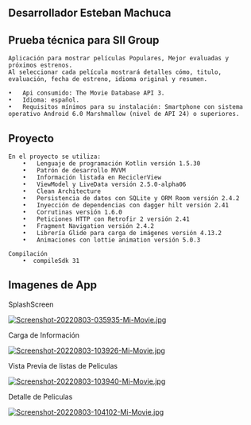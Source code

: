 ## Desarrollador Esteban Machuca

## Prueba técnica para SII Group
    Aplicación para mostrar películas Populares, Mejor evaluadas y próximos estrenos.
    Al seleccionar cada película mostrará detalles cómo, titulo, evaluación, fecha de estreno, idioma original y resumen.

    •	Api consumido: The Movie Database API 3.
    •	Idioma: español.
    •	Requisitos mínimos para su instalación: Smartphone con sistema operativo Android 6.0 Marshmallow (nivel de API 24) o superiores.

## Proyecto
    En el proyecto se utiliza:
        •	Lenguaje de programación Kotlin versión 1.5.30
        •	Patrón de desarrollo MVVM
        •   Información listada en ReciclerView
        •	ViewModel y LiveData versión 2.5.0-alpha06
        •	Clean Architecture
        •	Persistencia de datos con SQLite y ORM Room versión 2.4.2
        •	Inyección de dependencias con dagger hilt versión 2.41
        •	Corrutinas versión 1.6.0
        •	Peticiones HTTP con Retrofir 2 versión 2.41
        •	Fragment Navigation versión 2.4.2
        •	Librería Glide para carga de imágenes versión 4.13.2
        •	Animaciones con lottie animation versión 5.0.3

    Compilación
        •  compileSdk 31
## Imagenes de App

SplashScreen

[![Screenshot-20220803-035935-Mi-Movie.jpg](https://i.postimg.cc/RVx0CSNm/Screenshot-20220803-035935-Mi-Movie.jpg)](https://postimg.cc/PNKH2kWV)


Carga de Información

[![Screenshot-20220803-103926-Mi-Movie.jpg](https://i.postimg.cc/wTnQjsDv/Screenshot-20220803-103926-Mi-Movie.jpg)](https://postimg.cc/crMnDC9y)

Vista Previa de listas de Peliculas

[![Screenshot-20220803-103940-Mi-Movie.jpg](https://i.postimg.cc/50ZwpXby/Screenshot-20220803-103940-Mi-Movie.jpg)](https://postimg.cc/sQ4QgDBC)

Detalle de Peliculas

[![Screenshot-20220803-104102-Mi-Movie.jpg](https://i.postimg.cc/j207PB4J/Screenshot-20220803-104102-Mi-Movie.jpg)](https://postimg.cc/PpyJk3ct)
